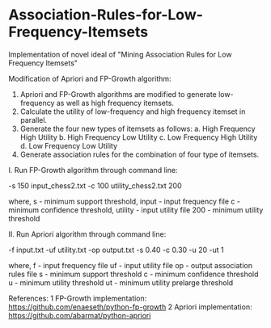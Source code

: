 # Association-Rules-for-Low-Frequency-Itemsets
Implementation of novel ideal of "Mining Association Rules for Low Frequency Itemsets"

Modification of Apriori and FP-Growth algorithm:

1. Apriori and FP-Growth algorithms are modified to generate low-frequency as well as high frequency itemsets.
2. Calculate the utility of low-frequency and high frequency itemset in parallel.
3. Generate the four new types of itemsets as follows:
   a. High Frequency High Utility b. High Frequency Low Utility
   c. Low Frequency High Utility  d. Low Frequency Low Utility
4. Generate association rules for the combination of four type of itemsets.

I. Run FP-Growth algorithm through command line:

-s 150 input_chess2.txt -c 100 utility_chess2.txt 200

where, s - minimum support threshold,
       input - input frequency file
       c - minimum confidence threshold,
       utility - input utility file
       200 - minimum utility threshold
       
 
II. Run Apriori algorithm through command line:

-f input.txt -uf utility.txt -op output.txt -s 0.40 -c 0.30 -u 20 -ut 1

where, f - input frequency file
       uf - input utility file
       op - output association rules file
       s - minimum support threshold
       c - minimum confidence threshold
       u - minimum utility threshold
       ut - minimum utility prelarge threshold


References:
1 FP-Growth implementation: https://github.com/enaeseth/python-fp-growth
2 Apriori implementation: https://github.com/abarmat/python-apriori
